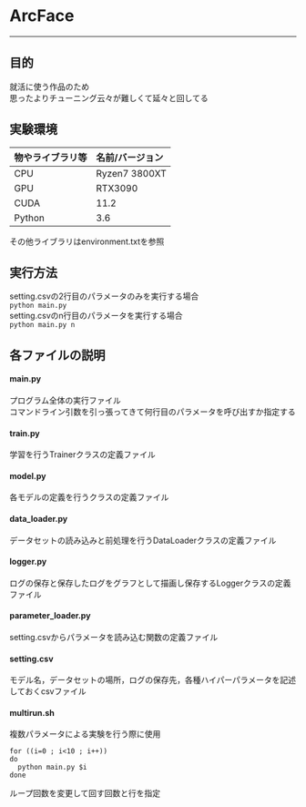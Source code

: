 # ArcFace
<hr>

## 目的
就活に使う作品のため<br>
思ったよりチューニング云々が難しくて延々と回してる<br>

## 実験環境
|物やライブラリ等|名前/バージョン|
|:-----------|:------------|
|CPU|Ryzen7 3800XT|
|GPU|RTX3090|
|CUDA|11.2|
|Python|3.6|

その他ライブラリはenvironment.txtを参照<br>

## 実行方法
setting.csvの2行目のパラメータのみを実行する場合<br>
`python main.py`<br>
setting.csvのn行目のパラメータを実行する場合<br>
`python main.py n`<br>

## 各ファイルの説明
#### main.py
プログラム全体の実行ファイル<br>
コマンドライン引数を引っ張ってきて何行目のパラメータを呼び出すか指定する<br>
#### train.py
学習を行うTrainerクラスの定義ファイル<br>
#### model.py
各モデルの定義を行うクラスの定義ファイル<br>
#### data_loader.py
データセットの読み込みと前処理を行うDataLoaderクラスの定義ファイル<br>
#### logger.py
ログの保存と保存したログをグラフとして描画し保存するLoggerクラスの定義ファイル<br>
#### parameter_loader.py
setting.csvからパラメータを読み込む関数の定義ファイル<br>
#### setting.csv
モデル名，データセットの場所，ログの保存先，各種ハイパーパラメータを記述しておくcsvファイル<br>
#### multirun.sh
複数パラメータによる実験を行う際に使用<br>

```
for ((i=0 ; i<10 ; i++))
do
  python main.py $i
done
```

ループ回数を変更して回す回数と行を指定

